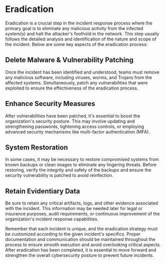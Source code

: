 # Eradication

Eradication is a crucial step in the incident response process where the primary goal is to eliminate any malicious activity from the infected system(s) and halt the attacker's foothold in the network. This step usually follows the detailed analysis and identification of the nature and scope of the incident. Below are some key aspects of the eradication process:

## Delete Malware & Vulnerability Patching

Once the incident has been identified and understood, teams must remove any malicious software, including viruses, worms, and Trojans from the affected systems. Simultaneously, patch any vulnerabilities that were exploited to ensure the effectiveness of the eradication process.

## Enhance Security Measures

After vulnerabilities have been patched, it's essential to boost the organization's security posture. This may involve updating and strengthening passwords, tightening access controls, or employing advanced security mechanisms like multi-factor authentication (MFA).

## System Restoration

In some cases, it may be necessary to restore compromised systems from known backups or clean images to eliminate any lingering threats. Before restoring, verify the integrity and safety of the backups and ensure the security vulnerability is patched to avoid reinfection.

## Retain Evidentiary Data

Be sure to retain any critical artifacts, logs, and other evidence associated with the incident. This information may be needed later for legal or insurance purposes, audit requirements, or continuous improvement of the organization's incident response capabilities.

Remember that each incident is unique, and the eradication strategy must be customized according to the given incident's specifics. Proper documentation and communication should be maintained throughout the process to ensure smooth execution and avoid overlooking critical aspects. After eradication has been completed, it is essential to move forward and strengthen the overall cybersecurity posture to prevent future incidents.